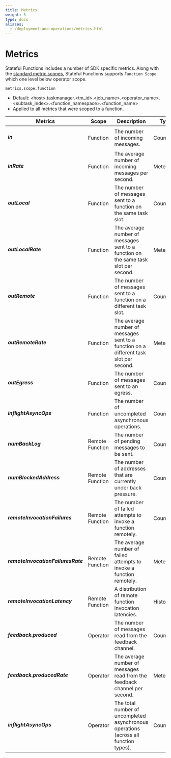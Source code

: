 ```yaml
---
title: Metrics
weight: 5
type: docs
aliases:
  - /deployment-and-operations/metrics.html
---
```

<!--
Licensed to the Apache Software Foundation (ASF) under one
or more contributor license agreements.  See the NOTICE file
distributed with this work for additional information
regarding copyright ownership.  The ASF licenses this file
to you under the Apache License, Version 2.0 (the
"License"); you may not use this file except in compliance
with the License.  You may obtain a copy of the License at

  http://www.apache.org/licenses/LICENSE-2.0

Unless required by applicable law or agreed to in writing,
software distributed under the License is distributed on an
"AS IS" BASIS, WITHOUT WARRANTIES OR CONDITIONS OF ANY
KIND, either express or implied.  See the License for the
specific language governing permissions and limitations
under the License.
-->

# Metrics

Stateful Functions includes a number of SDK specific metrics.
Along with the [standard metric scopes](https://ci.apache.org/projects/flink/flink-docs-stable/monitoring/metrics.html#system-scope), Stateful Functions supports ``Function Scope`` which one level below operator scope.

``metrics.scope.function``
* Default: &lt;host&gt;.taskmanager.&lt;tm_id&gt;.&lt;job_name&gt;.&lt;operator_name&gt;.&lt;subtask_index&gt;.&lt;function_namespace&gt;.&lt;function_name&gt;
* Applied to all metrics that were scoped to a function.


<table class="table table-bordered">
    <thead>
        <tr>
            <th class="text-left" style="width: 20%">Metrics</th>
            <th class="text-left" style="width: 15%">Scope</th>
            <th class="text-left" style="width: 15%">Description</th>
            <th class="text-left" style="width: 10%">Type</th>
        </tr>
    </thead>
    <tbody>
        <tr>
            <td><h5>in</h5></td>
            <td>Function</td>
            <td>The number of incoming messages.</td>
            <td>Counter</td>
        </tr>
        <tr>
            <td><h5>inRate</h5></td>
            <td>Function</td>
            <td>The average number of incoming messages per second.</td>
            <td>Meter</td>
        </tr>
        <tr>
            <td><h5>outLocal</h5></td>
            <td>Function</td>
            <td>The number of messages sent to a function on the same task slot.</td>
            <td>Counter</td>
        </tr>
        <tr>
            <td><h5>outLocalRate</h5></td>
            <td>Function</td>
            <td>The average number of messages sent to a function on the same task slot per second.</td>
            <td>Meter</td>
        </tr>
        <tr>
            <td><h5>outRemote</h5></td>
            <td>Function</td>
            <td>The number of messages sent to a function on a different task slot.</td>
            <td>Counter</td>
        </tr>
        <tr>
            <td><h5>outRemoteRate</h5></td>
            <td>Function</td>
            <td>The average number of messages sent to a function on a different task slot per second.</td>
            <td>Meter</td>
        </tr>
        <tr>
            <td><h5>outEgress</h5></td>
            <td>Function</td>
            <td>The number of messages sent to an egress.</td>
            <td>Counter</td>
        </tr>
       <tr>
            <td><h5>inflightAsyncOps</h5></td>
            <td>Function</td>
            <td>The number of uncompleted asynchronous operations.</td>
            <td>Counter</td>
        </tr>
        <tr>
            <td><h5>numBackLog</h5></td>
            <td>Remote Function</td>
            <td>The number of pending messages to be sent.</td>
            <td>Counter</td>
        </tr> 
        <tr>
           <td><h5>numBlockedAddress</h5></td>
           <td>Remote Function</td>
           <td>The number of addresses that are currently under back pressure.</td>
           <td>Counter</td>
        </tr>
        <tr>
            <td><h5>remoteInvocationFailures</h5></td>
            <td>Remote Function</td>
            <td>The number of failed attempts to invoke a function remotely.</td>
            <td>Counter</td>
         </tr>
         <tr>
            <td><h5>remoteInvocationFailuresRate</h5></td>
            <td>Remote Function</td>
            <td>The average number of failed attempts to invoke a function remotely.</td>
            <td>Meter</td>
         </tr>
         <tr>
            <td><h5>remoteInvocationLatency</h5></td>
            <td>Remote Function</td>
            <td>A distribution of remote function invocation latencies.</td>
            <td>Histogram</td>
        </tr>
        <tr>
            <td><h5>feedback.produced</h5></td>
            <td>Operator</td>
            <td>The number of messages read from the feedback channel.</td>
            <td>Counter</td>
        </tr>
        <tr>
            <td><h5>feedback.producedRate</h5></td>
            <td>Operator</td>
            <td>The average number of messages read from the feedback channel per second.</td>
            <td>Meter</td>
        </tr>
        <tr>
            <td><h5>inflightAsyncOps</h5></td>
            <td>Operator</td>
            <td>The total number of uncompleted asynchronous operations (across all function types).</td>
            <td>Counter</td>
        </tr>
    </tbody>
</table>